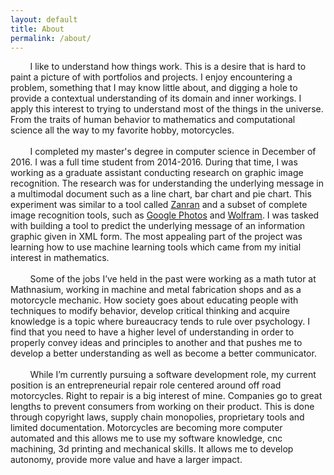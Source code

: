 ```yaml
---
layout: default
title: About
permalink: /about/
---
```


&nbsp;&nbsp;&nbsp;&nbsp;&nbsp;&nbsp;&nbsp;&nbsp;I like to understand how things work. This is a desire that is hard to paint a picture of with portfolios and projects. I enjoy encountering a problem, something that I may know little about, and digging a hole to provide a contextual understanding of its domain and inner workings. I apply this interest to trying to understand most of the things in the universe. From the traits of human behavior to mathematics and computational science all the way to my favorite hobby, motorcycles.<br>
<br>
&nbsp;&nbsp;&nbsp;&nbsp;&nbsp;&nbsp;&nbsp;&nbsp;I completed my master's degree in computer science in December of 2016. I was a full time student from 2014-2016. During that time, I was working as a graduate assistant conducting research on graphic image recognition. The research was for understanding the underlying message in a multimodal document such as a line chart, bar chart and pie chart. This experiment was similar to a tool called [Zanran](http://www.zanran.com/) and a subset of complete image recognition tools, such as  [Google Photos](https://www.google.com/photos/about/) and [Wolfram](https://www.imageidentify.com/). I was tasked with building a tool to predict the underlying message of an information graphic given in XML form. The most appealing part of the project was learning how to use machine learning tools which came from my initial interest in mathematics.<br>
<br> 
&nbsp;&nbsp;&nbsp;&nbsp;&nbsp;&nbsp;&nbsp;&nbsp;Some of the jobs I’ve held in the past were working as a math tutor at Mathnasium, working in machine and metal fabrication shops and as a motorcycle mechanic. How society goes about educating people with techniques to modify behavior, develop critical thinking and acquire knowledge is a topic where bureaucracy tends to rule over psychology. I find that you need to have a higher level of understanding in order to properly convey ideas and principles to another and that pushes me to develop a better understanding as well as become a better communicator.<br>
<br> 
&nbsp;&nbsp;&nbsp;&nbsp;&nbsp;&nbsp;&nbsp;&nbsp;While I’m currently pursuing a software development role, my current position is an entrepreneurial repair role centered around off road motorcycles. Right to repair is a big interest of mine. Companies go to great lengths to prevent consumers from working on their product. This is done through copyright laws, supply chain monopolies, proprietary tools and limited documentation. Motorcycles are becoming more computer automated and this allows me to use my software knowledge, cnc machining, 3d printing and mechanical skills. It allows me to develop autonomy, provide more value and have a larger impact.
